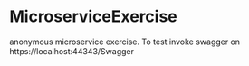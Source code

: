 # MicroserviceExercise
anonymous microservice exercise. To test invoke swagger on https://localhost:44343/Swagger
